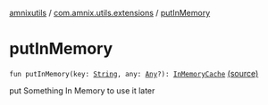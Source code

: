 [amnixutils](../index.md) / [com.amnix.utils.extensions](index.md) / [putInMemory](./put-in-memory.md)

# putInMemory

`fun putInMemory(key: `[`String`](https://kotlinlang.org/api/latest/jvm/stdlib/kotlin/-string/index.html)`, any: `[`Any`](https://kotlinlang.org/api/latest/jvm/stdlib/kotlin/-any/index.html)`?): `[`InMemoryCache`](../com.amnix.utils.extras/-in-memory-cache/index.md) [(source)](https://github.com/AmniX/amnixUtils/tree/master/amnixutils/src/main/java/com/amnix/utils/extensions/GlobalExtensions.kt#L55)

put Something In Memory to use it later

